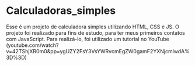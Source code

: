 # Calculadoras_simples
Esse é um projeto de calculadora simples utilizando HTML, CSS e JS. O projeto foi realizado para fins de estudo, para ter meus primeiros contatos com JavaScript. Para realizá-lo, foi utilizado um tutorial no YouTube (youtube.com/watch?v=42TShjXR0m0&pp=ygUZY2FsY3VsYWRvcmEgZW0gamF2YXNjcmlwdA%3D%3D)
